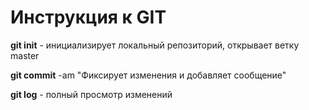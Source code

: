 # Инструкция к GIT

**git init** - инициализирует локальный репозиторий, открывает ветку master

**git commit** -am "Фиксирует изменения и добавляет сообщение" 

**git log** - полный просмотр изменений